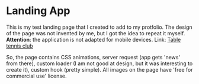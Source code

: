 # Landing App

This is my test landing page that I created to add to my protfolio. The design of the page was not invented by me, but I got the idea to repeat it myself. **Attention**: the application is not adapted for mobile devices. Link: [Table tennis club](https://landing-page-af307.web.app/)

So, the page contains CSS animations, server request (app gets 'news' from there), custom loader (I am not good at design, but it was interesting to create it), custom hook (pretty simple). All images on the page have 'free for commercial use' license.